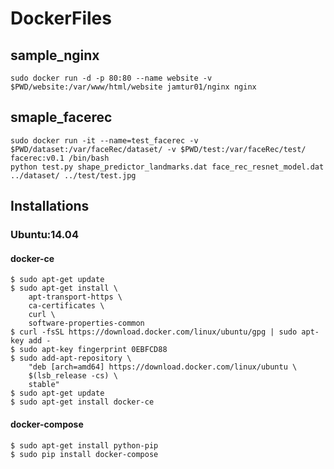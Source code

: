 # DockerFiles

## sample_nginx 

```
sudo docker run -d -p 80:80 --name website -v $PWD/website:/var/www/html/website jamtur01/nginx nginx
```

## smaple_facerec

```
sudo docker run -it --name=test_facerec -v $PWD/dataset:/var/faceRec/dataset/ -v $PWD/test:/var/faceRec/test/ facerec:v0.1 /bin/bash
python test.py shape_predictor_landmarks.dat face_rec_resnet_model.dat ../dataset/ ../test/test.jpg
```

## Installations

### Ubuntu:14.04
#### docker-ce

```
$ sudo apt-get update
$ sudo apt-get install \
	apt-transport-https \
	ca-certificates \
	curl \
	software-properties-common
$ curl -fsSL https://download.docker.com/linux/ubuntu/gpg | sudo apt-key add -
$ sudo apt-key fingerprint 0EBFCD88
$ sudo add-apt-repository \
	"deb [arch=amd64] https://download.docker.com/linux/ubuntu \
	$(lsb_release -cs) \
	stable"
$ sudo apt-get update
$ sudo apt-get install docker-ce
```

#### docker-compose

```
$ sudo apt-get install python-pip
$ sudo pip install docker-compose
```

